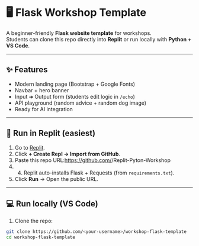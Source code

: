 # 🖥️ Flask Workshop Template

A beginner-friendly **Flask website template** for workshops.  
Students can clone this repo directly into **Replit** or run locally with **Python + VS Code**.

---

## ✨ Features
- Modern landing page (Bootstrap + Google Fonts)
- Navbar + hero banner
- Input ➜ Output form (students edit logic in `/echo`)
- API playground (random advice + random dog image)
- Ready for AI integration

---

## 🚀 Run in Replit (easiest)
1. Go to [Replit](https://replit.com).
2. Click **+ Create Repl → Import from GitHub**.
3. Paste this repo URL:https://github.com/<your-username>/Replit-Pyton-Workshop
4. 4. Replit auto-installs Flask + Requests (from `requirements.txt`).
5. Click **Run** → Open the public URL.

---

## 💻 Run locally (VS Code)
1. Clone the repo:
```bash
git clone https://github.com/<your-username>/workshop-flask-template
cd workshop-flask-template
